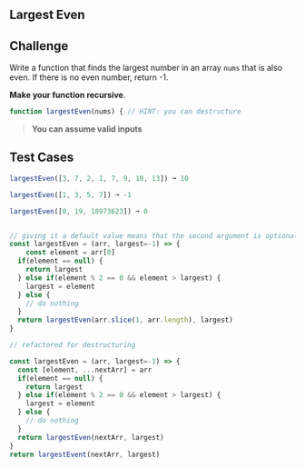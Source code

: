 ## Largest Even

## Challenge

Write a function that finds the largest number in an array `nums` that is also even.
If there is no even number, return -1.

**Make your function recursive**.

```js
function largestEven(nums) { // HINT: you can destructure
```

> **You can assume valid inputs**

## Test Cases

```js
largestEven([3, 7, 2, 1, 7, 9, 10, 13]) ➞ 10

largestEven([1, 3, 5, 7]) ➞ -1

largestEven([0, 19, 18973623]) ➞ 0


// giving it a default value means that the second argument is optional, but if it's not there, it has a default value provided
const largestEven = (arr, largest=-1) => {
    const element = arr[0]
  if(element == null) {
    return largest
  } else if(element % 2 == 0 && element > largest) {
    largest = element
  } else {
    // do nothing
  }
  return largestEven(arr.slice(1, arr.length), largest)
}

// refactored for destructuring

const largestEven = (arr, largest=-1) => {
  const [element, ...nextArr] = arr
  if(element == null) {
    return largest
  } else if(element % 2 == 0 && element > largest) {
    largest = element
  } else {
    // do nothing
  }
  return largestEven(nextArr, largest)
}
return largestEvent(nextArr, largest)
```
